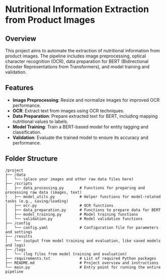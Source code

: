 # Nutritional Information Extraction from Product Images

## Overview

This project aims to automate the extraction of nutritional information from product images. The pipeline includes image preprocessing, optical character recognition (OCR), data preparation for BERT (Bidirectional Encoder Representations from Transformers), and model training and validation.

## Features

- **Image Preprocessing**: Resize and normalize images for improved OCR performance.
- **OCR**: Extract text from images using OCR techniques.
- **Data Preparation**: Prepare extracted text for BERT, including mapping nutritional values to labels.
- **Model Training**: Train a BERT-based model for entity tagging and classification.
- **Validation**: Evaluate the trained model to ensure its accuracy and performance.

## Folder Structure

```plaintext
/project
├── /data
│   └── (place your images and other raw data files here)
├── /scripts
│   ├── data_processing.py       # Functions for preparing and processing raw data (images, text)
|   ├── model_utils.py           # Helper functions for model-related tasks (e.g., saving/loading)
│   ├── ocr.py                   # OCR functions
│   ├── data_preparation.py      # Functions to prepare data for BERT
│   ├── model_training.py        # Model training functions
│   └── validation.py            # Model validation functions
├── /config
│   └── config.yaml              # Configuration file for parameters and settings
├── /results
│   └── (output from model training and evaluation, like saved models and logs)
├── /logs
│   └── (log files from model training and evaluation)
├── requirements.txt             # List of required Python packages
├── README.md                    # Project overview and instructions
└── main.py                      # Entry point for running the entire pipeline
